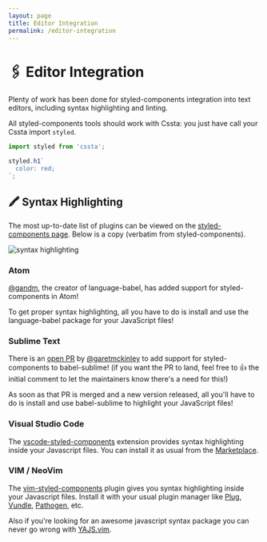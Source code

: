 ```yaml
---
layout: page
title: Editor Integration
permalink: /editor-integration
---
```


# 🖇 Editor Integration

Plenty of work has been done for styled-components integration into text editors, including syntax highlighting and linting.

All styled-components tools should work with Cssta: you just have call your Cssta import `styled`.

```jsx
import styled from 'cssta';

styled.h1`
  color: red;
`;
```

## 🖍 Syntax Highlighting

The most up-to-date list of plugins can be viewed on the [styled-components page](https://github.com/styled-components/styled-components#syntax-highlighting). Below is a copy (verbatim from styled-components).

![syntax highlighting](http://imgur.com/k7h45c3.jpg)

### Atom

[@gandm](https://github.com/gandm), the creator of language-babel, has added support for styled-components in Atom!

To get proper syntax highlighting, all you have to do is install and use the language-babel package for your JavaScript files!

### Sublime Text

There is an [open PR](https://github.com/babel/babel-sublime/pull/289) by [@garetmckinley](https://github.com/garetmckinley) to add support for styled-components to babel-sublime! (if you want the PR to land, feel free to 👍 the initial comment to let the maintainers know there's a need for this!)

As soon as that PR is merged and a new version released, all you'll have to do is install and use babel-sublime to highlight your JavaScript files!

### Visual Studio Code

The [vscode-styled-components](https://github.com/styled-components/vscode-styled-components) extension provides syntax highlighting inside your Javascript files. You can install it as usual from the [Marketplace](https://marketplace.visualstudio.com/items?itemName=jpoissonnier.vscode-styled-components).

### VIM / NeoVim
The [vim-styled-components](https://github.com/fleischie/vim-styled-components) plugin gives you syntax highlighting inside your Javascript files. Install it with your usual plugin manager like [Plug](https://github.com/junegunn/vim-plug), [Vundle](https://github.com/VundleVim/Vundle.vim), [Pathogen](https://github.com/tpope/vim-pathogen), etc.

Also if you're looking for an awesome javascript syntax package you can never go wrong with [YAJS.vim](https://github.com/othree/yajs.vim).
